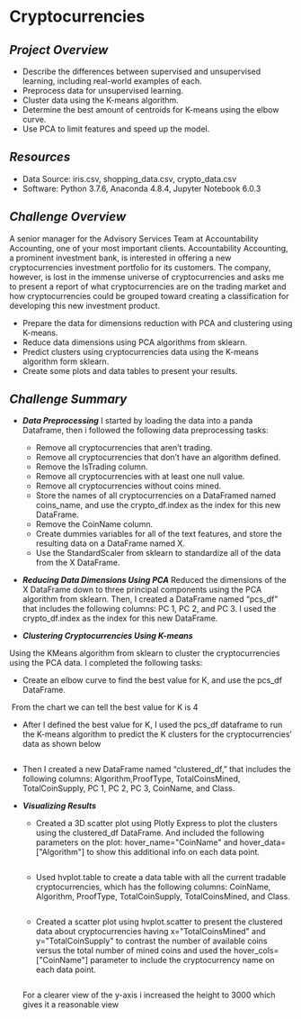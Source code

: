 # Cryptocurrencies

## ***Project Overview***

  * Describe the differences between supervised and unsupervised learning, including real-world examples of each.
  * Preprocess data for unsupervised learning.
  * Cluster data using the K-means algorithm.
  * Determine the best amount of centroids for K-means using the elbow curve.
  * Use PCA to limit features and speed up the model.
  
## ***Resources***

  * Data Source: iris.csv, shopping_data.csv, crypto_data.csv
  * Software: Python 3.7.6, Anaconda 4.8.4, Jupyter Notebook 6.0.3
  
## ***Challenge Overview***

A senior manager for the Advisory Services Team at Accountability Accounting, one of your most important clients. Accountability Accounting, a prominent investment bank, is interested in offering a new cryptocurrencies investment portfolio for its customers. The company, however, is lost in the immense universe of cryptocurrencies and asks me to present a report of what cryptocurrencies are on the trading market and how cryptocurrencies could be grouped toward creating a classification for developing this new investment product.

  * Prepare the data for dimensions reduction with PCA and clustering using K-means.
  * Reduce data dimensions using PCA algorithms from sklearn.
  * Predict clusters using cryptocurrencies data using the K-means algorithm form sklearn.
  * Create some plots and data tables to present your results.
 
## ***Challenge Summary***

* ***Data Preprocessing***
I started by loading the data into a panda Dataframe, then i followed the following data preprocessing tasks:
  * Remove all cryptocurrencies that aren’t trading.
  * Remove all cryptocurrencies that don’t have an algorithm defined.
  * Remove the IsTrading column.
  * Remove all cryptocurrencies with at least one null value.
  * Remove all cryptocurrencies without coins mined.
  * Store the names of all cryptocurrencies on a DataFramed named coins_name, and use the crypto_df.index as the index for this new DataFrame.
  * Remove the CoinName column.
  * Create dummies variables for all of the text features, and store the resulting data on a DataFrame named X.
  * Use the StandardScaler from sklearn to standardize all of the data from the X DataFrame. 

* ***Reducing Data Dimensions Using PCA***
 Reduced the dimensions of the X DataFrame down to three principal components using the PCA algorithm from sklearn. Then, I created a DataFrame named “pcs_df” that includes the following columns: PC 1, PC 2, and PC 3. I used the crypto_df.index as the index for this new DataFrame.

* ***Clustering Cryptocurrencies Using K-means***
 
Using the KMeans algorithm from sklearn to cluster the cryptocurrencies using the PCA data. I completed the following tasks:
  * Create an elbow curve to find the best value for K, and use the pcs_df DataFrame.
  
  ![]()
  From the chart we can tell the best value for K is 4
  
  *  After I defined the best value for K, I used the pcs_df dataframe to run the K-means algorithm to predict the K clusters for the cryptocurrencies’ data as shown below
  
  ![]()
  
  * Then I created a new DataFrame named “clustered_df,” that includes the following columns: Algorithm,ProofType, TotalCoinsMined, TotalCoinSupply, PC 1, PC 2, PC 3, CoinName, and Class.
  
 * ***Visualizing Results***
 
   * Created a 3D scatter plot using Plotly Express to plot the clusters using the clustered_df DataFrame. And included the following parameters on the plot: hover_name="CoinName" and hover_data=["Algorithm"] to show this additional info on each data point.
   
   ![]()
   
   * Used hvplot.table to create a data table with all the current tradable cryptocurrencies, which has the following columns: CoinName, Algorithm, ProofType, TotalCoinSupply, TotalCoinsMined, and Class.
    
    ![]()
    
   * Created a scatter plot using hvplot.scatter to present the clustered data about cryptocurrencies having x="TotalCoinsMined" and y="TotalCoinSupply" to contrast the number of available coins versus the total number of mined coins and used the hover_cols=["CoinName"] parameter to include the cryptocurrency name on each data point.
   
   ![]()
   
   For a clearer view of the y-axis i increased the height to 3000 which gives it a reasonable view
   
   ![]()
